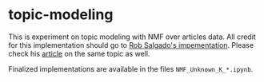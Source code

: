 # topic-modeling

This is experiment on topic modeling with NMF over articles data.
All credit for this implementation should go to [Rob Salgado's impementation](https://github.com/robsalgado/personal_data_science_projects/tree/master/topic_modeling_nmf). Please check his [article](https://towardsdatascience.com/topic-modeling-articles-with-nmf-8c6b2a227a45) on the same topic as well.

Finalized implementations are available in the files `NMF_Unknown_K_*.ipynb`.

